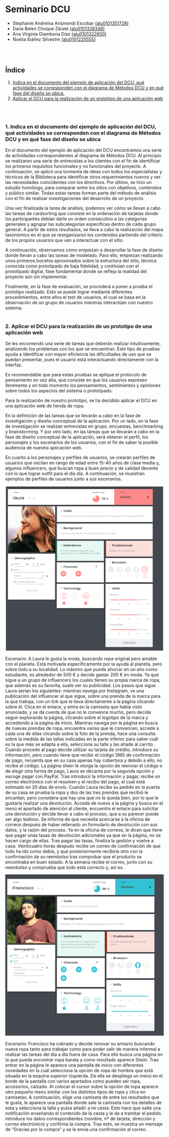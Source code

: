 # Seminario DCU #

- Stephanie Andreína Arismendi Escobar [(alu0101351728)](alu0101351728@ull.edu.es)
- Dana Belen Choque Zárate [(alu0101328348)](alu0101328348@ull.edu.es)
- Ana Virginia Giambona Díaz [(alu0101322650)](alu0101322650@ull.edu.es)
- Noelia Ibáñez Silvestre [(alu0101225555)](alu0101225555@ull.edu.es)
 <br />
 <br />


## Índice
1. [Indica en el documento del ejemplo de aplicación del DCU, qué actividades se corresponden con el diagrama de Métodos DCU y en qué fase del diseño se ubica.](Indica-en-el-documento-del-ejemplo-de-aplicación-del-DCU,-qué-actividades-se-corresponden-con-el-diagrama-de-Métodos-DCU-y-en-qué-fase-del-diseño-se-ubica)
2. [Aplicar el DCU para la realización de un prototipo de una aplicación web](Aplicar-el-DCU-para-la-realización-de-un-prototipo-de-un-aplicación-web)
 <br />
 <br />



### 1. Indica en el documento del ejemplo de aplicación del DCU, qué actividades se corresponden con el diagrama de Métodos DCU y en qué fase del diseño se ubica

En el documento del ejemplo de aplicación del DCU encontramos una serie de actividades correspondientes al diagrama de Métodos DCU. Al principio se realizaron una serie de entrevistas a los clientes con el fin de identificar los primeros requisitos funcionales y no funcionales del proyecto. A continuación, se aplicó una tormenta de ideas con todos los especialistas y técnicos de la Biblioteca para identificar otros requerimientos nuevos y ver las necesidades coincidentes con los directivos. Por último, se hizo un estudio homólogo, para comparar entre los sitios con objetivos, contenidos y público similar. Todas estas tareas forman parte del método de análisis con el fin de realizar investigaciones del desarrollo de un proyecto.

Una vez finalizada la tarea de análisis, podemos ver cómo se llevan a cabo las tareas de cardsorting que consiste en la ordenación de tarjetas donde los participantes debían darle un orden consecutivo a las categorías generales y agrupar las subcategorías específicas dentro de cada grupo general. A partir de estos resultados, se lleva a cabo la realización del mapa taxonómico en el que se reorganizaron los contenidos partiendo del criterio de los propios usuarios que van a interactuar con el sitio.

A continuación, observamos cómo empiezan a desarrollar la fase de diseño donde llevan a cabo las tareas de modelado. Para ello, empiezan realizando unos primeros bocetos aproximados sobre la estructura del sitio, técnica conocida como prototipado de baja fidelidad, y continúan con el prototipado digital, fase fundamental donde se refleja la realidad del proyecto aún sin implementar.	

Finalmente, en la fase de evaluación, se procederá a poner a prueba el prototipo realizado. Esto se puede lograr mediante diferentes procedimientos, entre ellos el test de usuarios, el cual se basa en la observación de un grupo de usuarios mientras interactúan con nuestro sistema.
<br />
<br />

### 2. Aplicar el DCU para la realización de un prototipo de una aplicación web 

Se les encomendó una serie de tareas que deberán realizar intuitivamente, analizando los problemas con los que se encuentran. Este tipo de pruebas ayuda a identificar con mayor eficiencia las dificultades de uso que se puedan presentar, pues el usuario está interactuando directamente con la interfaz.

Es recomendable que para estas pruebas se aplique el protocolo de pensamiento en voz alta, que consiste en que los usuarios expresen libremente y en todo momento los pensamientos, sentimientos y opiniones sobre todos los aspectos del sistema o prototipado. 

Para la realización de nuestro prototipo, se ha decidido aplicar el DCU en una aplicación web de tienda de ropa.

En la definición de las tareas que se llevarán a cabo en la fase de investigación y diseño conceptual de la aplicación. Por un lado, en la fase de investigación se realizan entrevistas en grupo, encuestas, benchmarking  y brainstorming. Y por otro lado, en las tareas que se llevarán a cabo en la fase de diseño conceptual de la aplicación, será obtener el perfil, los personajes y los escenarios de los usuarios, con el fin de saber la posible audiencia de nuestra aplicación web.

En cuanto a los personajes y perfiles de usuarios, se crearán perfiles de usuarios que oscilan en rango de edad entre 15-40 años de clase media y, algunos influencers, que buscan ropa a buen precio y de calidad decente con lo que lograr outfit para el día día. A continuación, se muestran ejemplos de perfiles de usuarios junto a sus escenarios.

![Imagen](Imagenes/imagen1.png)

Escenario:  A Laura le gusta la moda, buscando ropa original pero amable con el planeta. Está motivada específicamente por la ayuda al planeta, pero sobre todo a su localidad. Lo máximo que puede ahorrar en un año como estudiante, es alrededor de 500 € y decide gastar 200 € en moda. Ya que sigue a un grupo de influencers los cuales tienen su propia marca de ropa, que además es su favorita, suele ver su publicidad. Los pasos que sigue Laura serían los siguientes: mientras navega por Instagram, ve una publicación del influencer al que sigue, sobre una prenda de la marca para la que trabaja, con un link que le lleva directamente a la página clicando sobre él. Clica en el enlace, y entra en la camiseta que había visto anunciada, y se da cuenta de que no le convence mucho, pero decide seguir explorando la página, clicando sobre el logotipo de la marca y accediendo a la página de inicio. Mientras navega por la página en busca de nuevas prendas de ropa, encuentra varias que le convencen, accede a cada una de ellas clicando sobre la foto de la prenda, hace una consulta sobre la medida de las tallas indicadas en la parte inferior para saber cuál es la que más se adapta a ella, selecciona su talla y las añade al carrito. Cuando procede al pago decide utilizar su tarjeta de crédito, introduce su información, pero cuando tiene que recibir el código SMS de confirmación de pago, recuerda que en su casa apenas hay cobertura y debido a ello, no recibe el código. La página shein le otorga la opción de reenviar el código o de elegir otra forma de pago, Laura se decanta por la segunda opción y escoge pagar con PayPal. Tras introducir la información y pagar, recibe un correo electrónico con el resumen y el recibo del pago, el cual está estimado en 20 días de envío. Cuando Laura recibe su pedido en la puerta de su casa se prueba la ropa y dos de las tres prendas que recibió le encantan, pero considera que hay una que no le queda bien, por lo que le gustaría realizar una devolución. Accede de nuevo a la página y busca en el menú el apartado de atención al cliente, encuentra el enlace para solicitar una devolución y decide llevar a cabo el proceso, que a su parecer puede ser algo tedioso. Se informa de que necesita acercarse a la oficina de correos después de haber rellenado un formulario de devolución con sus datos, y la razón del proceso. Ya en la oficina de correos, le dicen que tiene que pagar unas tasas de devolución adicionales ya que en la página, no se hacen cargo de ellas. Tras pagar las tasas, finaliza la gestión y vuelve a casa. Veinticuatro horas después recibe un correo de confirmación de que todo ha ido como debía, y que posteriormente recibiría otro con la confirmación de su reembolso tras comprobar que el producto se encontraba en buen estado. A la semana recibe el correo, junto con su reembolso y comprueba que todo está correcto y, así es.

![Imagen](Imagenes/imagen2.png)

Escenario: Francisco ha cobrado y decide renovar su armario buscando nueva ropa tanto para trabajar como para poder salir de manera informal a realizar las tareas del día a día fuera de casa. Para ello busca una página en la que pueda encontrar ropa barata y como resultado aparece Shein. Tras entrar en la página le aparece una pantalla de inicio con diferentes novedades en la cuál selecciona la opción de ropa de hombre que está situada en la esquina superior izquierda. De ella se despliega un menú en el borde de la pantalla con varios apartados como pueden ser ropa, accesorios, calzado. Al colocar el cursor sobre la opción de ropa aparece otro pequeño menú similar con los distintos tipos de ropa y clica en camisetas. A continuación, elige una camiseta de entre los resultados que le gusta, le aparece una pantalla donde sale la camiseta con los detalles de esta y selecciona la talla y pulsa añadir a mi cesta. Esto hace que salte una notificación enseñando el contenido de la cesta y le da a tramitar el pedido. Introduce los datos correspondientes (nombre, nº de tarjeta, dirección y correo electrónico) y confirma la compra. Tras esto, se muestra un mensaje de “Gracias por la compra” y se le envía una confirmación al correo. 

